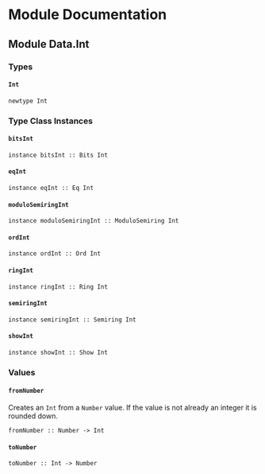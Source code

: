 # Module Documentation

## Module Data.Int

### Types

#### `Int`

    newtype Int


### Type Class Instances

#### `bitsInt`

    instance bitsInt :: Bits Int

#### `eqInt`

    instance eqInt :: Eq Int

#### `moduloSemiringInt`

    instance moduloSemiringInt :: ModuloSemiring Int

#### `ordInt`

    instance ordInt :: Ord Int

#### `ringInt`

    instance ringInt :: Ring Int

#### `semiringInt`

    instance semiringInt :: Semiring Int

#### `showInt`

    instance showInt :: Show Int


### Values

#### `fromNumber`

Creates an `Int` from a `Number` value. If the value is not already an
integer it is rounded down.

    fromNumber :: Number -> Int

#### `toNumber`

    toNumber :: Int -> Number